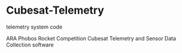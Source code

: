 # Cubesat-Telemetry
telemetry system code

ARA Phobos Rocket Competition Cubesat Telemetry and Sensor Data Collection software
